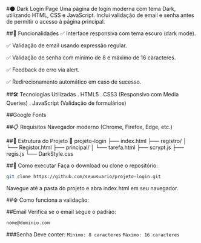 #🌑 Dark Login Page
Uma página de login moderna com tema Dark, utilizando HTML, CSS e JavaScript.
Inclui validação de email e senha antes de permitir o acesso à página principal.

##🚀 Funcionalidades
✅ Interface responsiva com tema escuro (dark mode).

✅ Validação de email usando expressão regular.

✅ Validação de senha com mínimo de 8 e máximo de 16 caracteres.

✅ Feedback de erro via alert.

✅ Redirecionamento automático em caso de sucesso.

##🛠 Tecnologias Utilizadas
. HTML5
. CSS3 (Responsivo com Media Queries)
. JavaScript (Validação de formulários)

##Google Fonts

##📋 Requisitos
Navegador moderno (Chrome, Firefox, Edge, etc.)

##📂 Estrutura do Projeto
📁 projeto-login
├── index.html
├── registro/
│   └── Registor.html
├── principal/
│   └── tarefa.html
├── scrypt.js
├── regis.js
└── DarkStyle.css

##🔧 Como executar
Faça o download ou clone o repositório:

```bash
git clone https://github.com/seuusuario/projeto-login.git
```

Navegue até a pasta do projeto e abra index.html em seu navegador.

##⚙ Como funciona a validação:

##Email
Verifica se o email segue o padrão:

```bash
nome@dominio.com
```

###Senha
Deve conter:
`Mínimo: 8 caracteres`
`Máximo: 16 caracteres`

